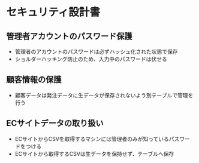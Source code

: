 # セキュリティ設計書

## 管理者アカウントのパスワード保護
- 管理者のアカウントのパスワードは必ずハッシュ化された状態で保存
- ショルダーハッキング防止のため、入力中のパスワードは伏せる

## 顧客情報の保護
- 顧客データは発注データに生データが保存されないよう別テーブルで管理を行う

## ECサイトデータの取り扱い
- ECサイトからCSVを取得するマシンには管理者のみが知っているパスワードをつける
- ECサイトから取得するCSVは生データを保持せず、テーブルへ保存

